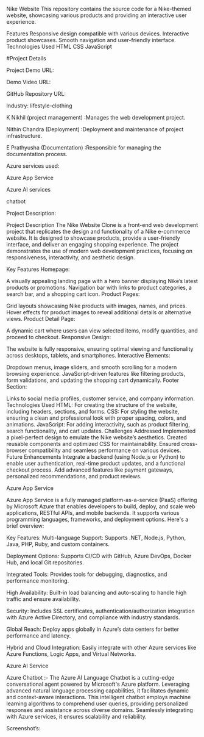 Nike Website
This repository contains the source code for a Nike-themed website, showcasing various products and providing an interactive user experience.

Features
Responsive design compatible with various devices.
Interactive product showcases.
Smooth navigation and user-friendly interface.
Technologies Used
HTML
CSS
JavaScript

#Project Details

Project Demo URL: 

Demo Video URL: 

GitHub Repository URL: 

Industry: lifestyle-clothing 

K Nikhil (project management) :Manages the web development project.

Nithin Chandra (Deployment) :Deployment and maintenance of project infrastructure.

E Prathyusha (Documentation) :Responsible for managing the documentation process.

Azure services used:

Azure App Service

Azure AI services

chatbot

Project Description:

Project Description
The Nike Website Clone is a front-end web development project that replicates the design and functionality of a Nike e-commerce website. It is designed to showcase products, provide a user-friendly interface, and deliver an engaging shopping experience. The project demonstrates the use of modern web development practices, focusing on responsiveness, interactivity, and aesthetic design.

Key Features
Homepage:

A visually appealing landing page with a hero banner displaying Nike’s latest products or promotions.
Navigation bar with links to product categories, a search bar, and a shopping cart icon.
Product Pages:

Grid layouts showcasing Nike products with images, names, and prices.
Hover effects for product images to reveal additional details or alternative views.
Product Detail Page:

A dynamic cart where users can view selected items, modify quantities, and proceed to checkout.
Responsive Design:

The website is fully responsive, ensuring optimal viewing and functionality across desktops, tablets, and smartphones.
Interactive Elements:

Dropdown menus, image sliders, and smooth scrolling for a modern browsing experience.
JavaScript-driven features like filtering products, form validations, and updating the shopping cart dynamically.
Footer Section:

Links to social media profiles, customer service, and company information.
Technologies Used
HTML: For creating the structure of the website, including headers, sections, and forms.
CSS: For styling the website, ensuring a clean and professional look with proper spacing, colors, and animations.
JavaScript: For adding interactivity, such as product filtering, search functionality, and cart updates.
Challenges Addressed
Implemented a pixel-perfect design to emulate the Nike website’s aesthetics.
Created reusable components and optimized CSS for maintainability.
Ensured cross-browser compatibility and seamless performance on various devices.
Future Enhancements
Integrate a backend (using Node.js or Python) to enable user authentication, real-time product updates, and a functional checkout process.
Add advanced features like payment gateways, personalized recommendations, and product reviews.

Azure App Service 

Azure App Service is a fully managed platform-as-a-service (PaaS) offering by Microsoft Azure that enables developers to build, deploy, and scale web applications, RESTful APIs, and mobile backends. It supports various programming languages, frameworks, and deployment options. Here's a brief overview:

Key Features:
Multi-language Support:
Supports .NET, Node.js, Python, Java, PHP, Ruby, and custom containers.

Deployment Options:
Supports CI/CD with GitHub, Azure DevOps, Docker Hub, and local Git repositories.

Integrated Tools:
Provides tools for debugging, diagnostics, and performance monitoring.

High Availability:
Built-in load balancing and auto-scaling to handle high traffic and ensure availability.

Security:
Includes SSL certificates, authentication/authorization integration with Azure Active Directory, and compliance with industry standards.

Global Reach:
Deploy apps globally in Azure’s data centers for better performance and latency.

Hybrid and Cloud Integration:
Easily integrate with other Azure services like Azure Functions, Logic Apps, and Virtual Networks.

Azure AI Service

Azure Chatbot :- The Azure AI Language Chatbot is a cutting-edge conversational agent powered by Microsoft's Azure platform. Leveraging advanced natural language processing capabilities, it facilitates dynamic and context-aware interactions. This intelligent chatbot employs machine learning algorithms to comprehend user queries, providing personalized responses and assistance across diverse domains. Seamlessly integrating with Azure services, it ensures scalability and reliability.

Screenshot’s:


